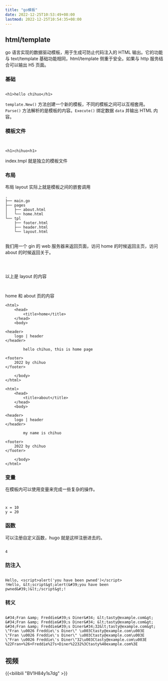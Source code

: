 ```yaml
---
title: "go模板"
date: 2022-12-25T10:53:49+08:00
lastmod: 2022-12-25T10:54:35+08:00
---
```


## html/template

go 语言实现的数据驱动模板，用于生成可防止代码注入的 HTML 输出。它的功能与 text/template 基础功能相同，html/template 侧重于安全。如果与 http 服务结合可以输出 H5 页面。

### 基础

```go {github="https://github.com/langwan/chigo/blob/main/Template/Basic/main.go"}

```

```output
<h1>hello chihuo</h1>
```

`template.New()` 方法创建一个新的模板，不同的模板之间可以互相套用。`Parse()` 方法解析的是模板的内容。`Execute()` 绑定数据 `data` 并输出 HTML 内容。

### 模板文件

```html {github="https://github.com/langwan/chigo/blob/main/Template/TemplateFile/index.tmpl"}

```

```go {github="https://github.com/langwan/chigo/blob/main/Template/TemplateFile/main.go"}

```

```output
<h1>chihuo<h1>
```

index.tmpl 就是独立的模板文件

### 布局

布局 layout 实际上就是模板之间的嵌套调用

```{title="目录结构"}
.
├── main.go
├── pages
│   ├── about.html
│   └── home.html
└── tpl
    ├── footer.html
    ├── header.html
    └── layout.html
```

```go {github="https://github.com/langwan/chigo/blob/main/Template/Layout/main.go"}

```

我们用一个 gin 的 web 服务器来返回页面，访问 home 的时候返回主页，访问 about 的时候返回关于。

```html {github="https://github.com/langwan/chigo/blob/main/Template/Layout/tpl/layout.html"}

```

```html {github="https://github.com/langwan/chigo/blob/main/Template/Layout/tpl/header.html"}

```

```html {github="https://github.com/langwan/chigo/blob/main/Template/Layout/tpl/footer.html"}

```

以上是 layout 的内容

```html {github="https://github.com/langwan/chigo/blob/main/Template/Layout/pages/home.html"}

```

```html {github="https://github.com/langwan/chigo/blob/main/Template/Layout/pages/about.html"}

```

home 和 about 页的内容

```output {title="http://127.0.0.1:8100/home"}
<html>
    <head>
        <title>home</title>
    </head>
    <body>

<header>
    logo | header
</header>

        hello chihuo, this is home page

<footer>
    2022 by chihuo
</footer>

    </body>
</html>
```

```output {title="http://127.0.0.1:8100/about"}
<html>
    <head>
        <title>about</title>
    </head>
    <body>

<header>
    logo | header
</header>

        my name is chihuo

<footer>
    2022 by chihuo
</footer>

    </body>
</html>
```

### 变量

在模板内可以使用变量来完成一些复杂的操作。

```html {github="https://github.com/langwan/chigo/blob/main/Template/Variables/main.html"}

```

```go {github="https://github.com/langwan/chigo/blob/main/Template/Variables/main.go"}

```

```output
x = 10
y = 20
```

### 函数

可以注册自定义函数，hugo 就是这样注册进去的。

```go {github="https://github.com/langwan/chigo/blob/main/Template/Functions/main.go"}

```

```output
4
```

### 防注入

```go {github="https://github.com/langwan/chigo/blob/main/Template/InjectionSafe/main.go"}

```

```output
Hello, <script>alert('you have been pwned')</script>
!Hello, &lt;script&gt;alert(&#39;you have been pwned&#39;)&lt;/script&gt;!
```

### 转义

```go {github="https://github.com/langwan/chigo/blob/main/Template/Escape/main.go"}

```

```output
&#34;Fran &amp; Freddie&#39;s Diner&#34; &lt;tasty@example.com&gt;
&#34;Fran &amp; Freddie&#39;s Diner&#34; &lt;tasty@example.com&gt;
&#34;Fran &amp; Freddie&#39;s Diner&#34;32&lt;tasty@example.com&gt;
\"Fran \u0026 Freddie\'s Diner\" \u003Ctasty@example.com\u003E
\"Fran \u0026 Freddie\'s Diner\" \u003Ctasty@example.com\u003E
\"Fran \u0026 Freddie\'s Diner\"32\u003Ctasty@example.com\u003E
%22Fran+%26+Freddie%27s+Diner%2232%3Ctasty%40example.com%3E
```

## 视频

{{<bilibili "BV1H84y1s7dg" >}}
